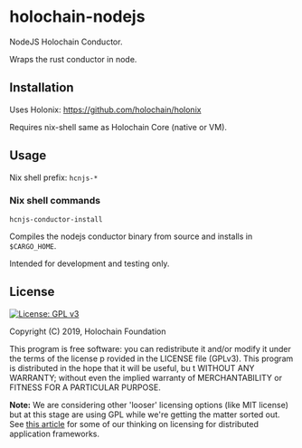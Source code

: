 # holochain-nodejs

NodeJS Holochain Conductor.

Wraps the rust conductor in node.

## Installation

Uses Holonix: https://github.com/holochain/holonix

Requires nix-shell same as Holochain Core (native or VM).

## Usage

Nix shell prefix: `hcnjs-*`

### Nix shell commands

`hcnjs-conductor-install`

Compiles the nodejs conductor binary from source and installs in `$CARGO_HOME`.

Intended for development and testing only.

## License
[![License: GPL v3](https://img.shields.io/badge/License-GPL%20v3-blue.svg)](http://www.gnu.org/licenses/gpl-3.0)

Copyright (C) 2019, Holochain Foundation

This program is free software: you can redistribute it and/or modify it under the terms of the license p
rovided in the LICENSE file (GPLv3).  This program is distributed in the hope that it will be useful, bu
t WITHOUT ANY WARRANTY; without even the implied warranty of MERCHANTABILITY or FITNESS FOR A PARTICULAR
 PURPOSE.

**Note:** We are considering other 'looser' licensing options (like MIT license) but at this stage are using GPL while we're getting the matter sorted out.  See [this article](https://medium.com/holochain/licensing-needs-for-truly-p2p-software-a3e0fa42be6c) for some of our thinking on licensing for distributed application frameworks.
